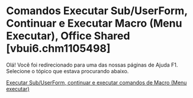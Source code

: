 
# Comandos Executar Sub/UserForm, Continuar e Executar Macro (Menu Executar), Office Shared [vbui6.chm1105498]

Olá! Você foi redirecionado para uma das nossas páginas de Ajuda F1. Selecione o tópico que estava procurando abaixo.

[Executar Sub/UserForm, continuar e executar comandos de Macro (Menu executar)](http://msdn.microsoft.com/library/87eb477d-7cbd-0486-3c94-ba3c8f164bf5%28Office.15%29.aspx)
